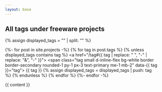 ```yaml
---
layout: base
---
```


<!-- <div class="header-search">
  <form class="header-search-form" action="/search/" method="get">
    <input type="text" id="search-box" name="query">
    <input type="submit" value="search">
  </form>
</div> -->

<!-- List where search results will be rendered -->
<div class="row" id="search-results"></div>

  <script>
    // Template to generate the JSON to search
    window.store = {
      {% for post in site.projects %}
        "{{ post.url | slugify }}": {
          "title": "{{ post.title | xml_escape }}",
          "icon": "{{ post.icon | xml_escape }}",
          "author": "{{ post.author | xml_escape }}",
          "tags": "{{ post.tags | xml_escape }}",
"category": "{{ post.category | xml_escape }}",
          "content": {{ post.content | strip_html | strip_newlines | jsonify }},
          "url": "{{ post.url | xml_escape }}"
        }
        {% unless forloop.last %},{% endunless %}
      {% endfor %}
    };
  </script>
  
<h2 class="mt-5 mb-3">All tags under freeware projects</h2>
  {% assign displayed_tags = "" | split: "" %}

  {%- for post in site.projects -%}
    {% for tag in post.tags %}
      {% unless displayed_tags contains tag %}
      <a href="/tag#{{ tag | replace: " ", "-" | replace: "&", "-" }}">
        <span class="tag small d-inline-flex bg-white border border-secondary rounded-1 py-1 px-3 text-primary me-1 mb-2" data-{{ tag }}="tag">
          {{ tag }}
        </span>
      </a>
        {% assign displayed_tags = displayed_tags | push: tag %}
      {% endunless %}
    {% endfor %}
  {%- endfor -%}
  

<article class="post">

  <div class="post-content">
    {{ content }}
  </div>
  
  <!-- Import lunr.js from unpkg.com -->
  <!-- <script src="https://unpkg.com/lunr/lunr.js"></script> -->
  <script src="/assets/js/lunr.js"></script>

  <!-- Custom search script which we will create below -->
  <script src="/assets/js/tag.js"></script>
</article>
